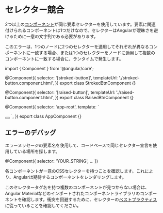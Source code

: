 # セレクター競合

<docs-video src="https://www.youtube.com/embed/z_3Z5mOm59I"/>

2つ以上の[コンポーネント](guide/components)が同じ要素セレクターを使用しています。要素に関連付けられるコンポーネントは1つだけなので、セレクターはAngularが曖昧さを避けるために一意の文字列である必要があります。

このエラーは、1つのノードに2つのセレクターを適用してそれぞれが異なるコンポーネントに一致する場合、または1つのセレクターをノードに適用して複数のコンポーネントに一致する場合に、ランタイムで発生します。

<docs-code language="typescript">

import { Component } from '@angular/core';

@Component({
  selector: '[stroked-button]',
  templateUrl: './stroked-button.component.html',
})
export class StrokedBtnComponent {}

@Component({
  selector: '[raised-button]',
  templateUrl: './raised-button.component.html',
})
export class RaisedBtnComponent {}


@Component({
  selector: 'app-root',
  template: `
  <!-- このノードには、stroked-buttonとraised-buttonの2つのセレクターがあり、どちらも異なるコンポーネントに一致するため、StrokedBtnComponentとRaisedBtnComponent、NG0300が発生します。 -->
  <button stroked-button  raised-button></button>
  `,
})
export class AppComponent {}

</docs-code>

## エラーのデバッグ

エラーメッセージの要素名を使用して、コードベースで同じセレクター宣言を使用している場所を探します。

<docs-code language="typescript">

@Component({
  selector: 'YOUR_STRING',
  …
})

</docs-code>

各コンポーネントが一意のCSSセレクターを持つことを確認します。これにより、Angularは期待するコンポーネントをレンダリングします。

このセレクタータグ名を持つ複数のコンポーネントが見つからない場合は、Angular Materialなどのインポートされたコンポーネントライブラリのコンポーネントを確認します。衝突を回避するために、セレクターの[ベストプラクティス](style-guide#component-selectors)に従っていることを確認してください。
